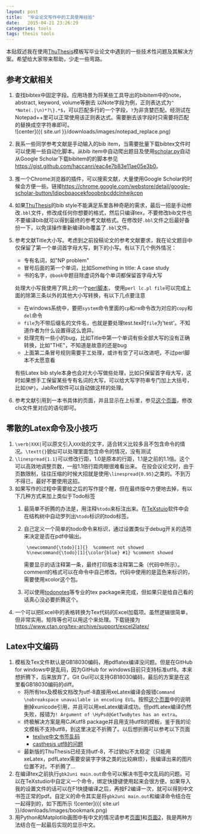 ```yaml
---
layout: post
title:  "毕业论文写作中的工具使用经验"
date:   2015-04-21 23:26:29 
categories: tools
tags: thesis tools
---
```

本贴叙述我在使用[ThuThesis]模板写毕业论文中遇到的一些技术性问题及其解决方案。希望给大家带来帮助，少走一些弯路。

## 参考文献相关 ##

1. 查找bibtex中固定字段。应用场景为将某些工具导出的bibitem中的note，abstract, keyword, volume等删去
以Note字段为例，正则表达式为`^ *Note(.|\n)*?\}.*$`，可以匹配多行的一个字段，`?`为非贪婪匹配。经测试在Notepad++里可以正常使用该正则表达式。需要删去该字段时只需要将匹配的替换成空字符串即可。  
![center]({{ site.url }}/downloads/images/notepad_replace.png)  
2. 我系一些同学参考文献是手动输入的bib item，当需要批量下载bibtex文件时可以使用一些自动化脚本。从bib item中自动爬出题目及使用[scholar.py](https://github.com/hildensia/scholar)自动从Google Scholar下载bibitem的的脚本参见<https://gist.github.com/haccanri/eac4e7b83e11ae05e3b0>。
3. 推一个Chrome浏览器的插件，可以搜索文献，大量使用Google Scholar的时候会方便一些。链接<https://chrome.google.com/webstore/detail/google-scholar-button/ldipcbpaocekfooobnbcddclnhejkcpn>
3. 如果[ThuThesis]的bib style不能满足系里各种奇葩的需求，最后一招是手动修改`.bbl`文件，修改成任何你想要的格式，然后只编译tex，不要修改bib文件也不要编译bib就可以得到最终的参考文献格式。在修改好`.bbl`文件之后最好备份一下，以免误操作重新编译bib覆盖了`.bbl`文件。
4. 参考文献Title大小写。考虑到之前投稿论文的参考文献要求，我在论文题目中仅保留了第一个单词首字母大写，剩下的小写。有以下几个例外情况：    
    - 专有名词，如"NP problem"
    - 冒号后面的第一个单词，比如Something in title: A case study
    - 书的名字，`@book`中题目除虚词外每个单词都保留首字母大写
   
   处理大小写我使用了网上的一个[perl脚本](http://www.stat.berkeley.edu/~paciorek/computingTips/Change_case_your_journal_ti.html)， 使用`perl lc.pl file`可以完成上面的除第三条以外的其他大小写转换，有以下几点要注意
    - 在windows系统中，要把`system`命令里面的`cp`和`rm`命令改为对应的`copy`和`del`命令
    - `file`为不带后缀名的文件名，也就是要处理test.tex时`file`为'test'。不知道作者为什么设置得这么诡异。
    - 处理完有一些小的bug，比如Title中第一个单词有些全部大写的没有正确转换，比如"THE"，不知道是故意的还是bug
    - 上面第二条冒号规则需要手工处理，或许有空了可以改进吧，不过perl脚本不太愿意看

   有些Latex bib style本身也会对大小写做些处理，比如只保留首字母大写，这时如果想手工保留某些专有名词的大写，可以给大写字符串专门加上大括号，比如`{NP}`。JabRef软件可以自动做这样的处理。
5. 参考文献引用到一本书具体的页面，并且显示在上标里，参见[这个页面](http://tex.stackexchange.com/questions/51646/superscript-page-numbers-with-natbib)，修改cls文件里对应的语句即可。

## 零散的Latex命令及小技巧 ##

1. `\verb|XXX|`可以原文引入`XXX`处的文字，适合转义比较多且不包含命令的情况。`\textt{}`貌似可以处理里面包含命令的情况，没有测试
2. `\linespread{1.1}`可以修改行距，1.0是原本的行距，1.1是之前的1.1倍。这个可以高效地调整页数，一般1.1倍行距肉眼很难看出来。
在投会议论文时，由于页数限制，往往压缩的时候大招就是使用`\linespread{0.95}`之类的。不到万不得已，最好不要使用这招。
3. 如果写作的过程中需要给之后的写作提个醒，但在最终版中方便地去掉，有以下几种方式来加上类似于Todo标签
    1. 最简单不折腾的办法是，用注释`%todo`来标注出来。在[TeXstuio]软件中会在结构树中自动罗列出`%todo`标识的todo标签。
    2. 自己定义一个简单的todo命令来标识，通过设置类似于debug开关的选项来决定是否在pdf中输出。
    
       ```
        \newcommand{\todo}[1]{}  %comment not showed
        %\newcommand{\todo}[1]{\color{blue} #1} %comment showed
       ```
       需要显示的话注释第一条，最终打印版本注释第二条（代码中所示）。comment的格式可以在命令中自己修改。代码中使用的是蓝色来标识的，需要使用xcolor这个包。
    3. 可以使用[todonotes](http://www.ctan.org/tex-archive/macros/latex/contrib/todonotes/)等专业的tex package来完成，但如果只是给自己看的话真心没必要折腾这个。 
4. 一个可以把Excel中的表格转换为Tex代码的Excel加载项。虽然逻辑很简单，但非常实用。矩阵等也可以用这个来处理。下载链接为<https://www.ctan.org/tex-archive/support/excel2latex/>

[TeXstuio]: http://texstudio.sourceforge.net/

## Latex中文编码 ##

1. 模板及Tex文件默认是GB18030编码，用pdflatex编译没问题。但是在GitHub for windows中是乱码，因为GitHub for windows目前只支持标准utf8。本来想折腾下，后来放弃了。Git Gui可以支持GB18030编码，最后的方案是在这里看GB18030编码的diff。
    - 将所有tex及模板文档改为utf-8直接用xeLatex编译会报错`Command \nobreakspace unavailable in encoding EU1`。按照[这个页面](http://tex.stackexchange.com/questions/78766/command-nobreakspace-unavailable-in-encoding-eu1-if-i-use-xelatex)中的说明删掉xunicode引用，并且可以用xeLatex编译成功。但pdfLatex编译仍然失败，报错为`! Argument of \HyPsd@GetTwoBytes has an extra`。
    - 终极解决方案是用CJKutf8 package并且用支持utf8的模板，鉴于我的论文模板不支持utf8，到这里决定不折腾了。以后想折腾可以参考以下页面
        - [texlive中文书签乱码](http://duguying.net/article/texlive%E4%B8%AD%E6%96%87%E4%B9%A6%E7%AD%BE%E4%B9%B1%E7%A0%81)
        - [casthesis utf8的问题](http://www.woxihuan.com/28722687/1343209679129632.shtml?isalbum=1)
    - 最新版的ThuThesis已经支持utf-8，不过貌似不太稳定（只能用xeLatex，pdfLatex需要安装字字体之类的比较麻烦），我编译出来的图片位置不对。不折腾了...
2. 在编译tex之前执行`gbk2uni main.out`命令可以解决书签中文乱码的问题。可以在TeXstudio中自定义一个命令，绑定快捷键使用起来会很方便。如果导入我的设置文件的话可以在F1快捷编译之后，再按F2编译一次，就可以得到中文书签正常的pdf。自定义的命令其实是将`gbk2uni main.out`和编译命令结合在一起得到的，如下图所示
![center]({{ site.url }}/downloads/images/bookmark.png)
3. 用Python和Matplotlib画图中有中文的情况请参考[页面1](http://blog.sciencenet.cn/home.php?mod=space&uid=43412&do=blog&id=343002)和[页面2](http://blog.csdn.net/rumswell/article/details/6544377)，我是两种方法结合在一起最后实现的显示中文。



[ThuThesis]: https://github.com/xueruini/thuthesis